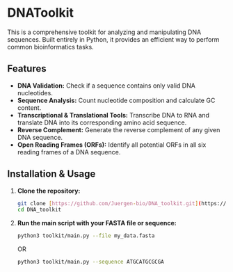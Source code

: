 # DNAToolkit

This is a comprehensive toolkit for analyzing and manipulating DNA sequences. Built entirely in Python, it provides an efficient way to perform common bioinformatics tasks.

## Features

- **DNA Validation:** Check if a sequence contains only valid DNA nucleotides.
- **Sequence Analysis:** Count nucleotide composition and calculate GC content.
- **Transcriptional & Translational Tools:** Transcribe DNA to RNA and translate DNA into its corresponding amino acid sequence.
- **Reverse Complement:** Generate the reverse complement of any given DNA sequence.
- **Open Reading Frames (ORFs):** Identify all potential ORFs in all six reading frames of a DNA sequence.

## Installation & Usage

1.  **Clone the repository:**
    ```bash
    git clone [https://github.com/Juergen-bio/DNA_toolkit.git](https://github.com/Juergen-bio/DNA_toolkit.git)
    cd DNA_toolkit
    ```
2.  **Run the main script with your FASTA file or sequence:**
    ```bash
    python3 toolkit/main.py --file my_data.fasta
    ```
    OR
    ```bash
    python3 toolkit/main.py --sequence ATGCATGCGCGA
    ```
